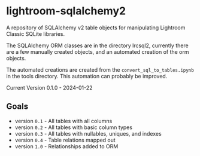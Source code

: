 # lightroom-sqlalchemy2
A repository of SQLAlchemy v2 table objects for manipulating Lightroom Classic 
SQLite libraries. 

The SQLAlchemy ORM classes are in the directory lrcsql2, currently there are a 
few manually created objects, and an automated creation of the orm objects.

The automated creations are created from the `convert_sql_to_tables.ipynb` in
the tools directory. This automation can probably be improved. 

Current Version 0.1.0 - 2024-01-22

## Goals

* version `0.1` - All tables with all columns
* version `0.2` - All tables with basic column types
* version `0.3` - All tables with nullables, uniques, and indexes
* version `0.4` - Table relations mapped out
* version `1.0` - Relationships added to ORM
